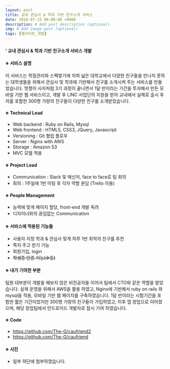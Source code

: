 ```yaml
---
layout: post
title: 교내 관심사 & 학과 기반 친구소개 서비스
date: 2016-07-15 00:00:00 +0900
description: # Add post description (optional)
img: # Add image post (optional)
tags: [웹사이트_개발]
---
```

#### ’ 교내 관심사 & 학과 기반 친구소개 서비스 개발

#### ※ 서비스 설명
이 서비스는 학점관리와 스펙쌓기에 치여 넓은 대학교에서 다양한 친구들을 만나지 못하는 대학생들을 위해서 관심사 및 학과에 기반해서 친구를 소개시켜 주는 서비스를 만들었습니다. 멋쟁이 사자처럼 3기 과정이 끝나면서 1달 반이라는 기간을 투자해서 만든 모바일 기반 웹 서비스이고, 개발 후 LINC 사업단의 지원을 받아 교내에서 실제로 출시 후 저를 포함한 300명 가량의 친구들이 다양한 친구를 소개받았습니다.

#### ※ Technical Lead
- Web backend : Ruby on Rails, Mysql
- Web frontend : HTML5, CSS3, JQuery, Javascript
- Versioning : Git 협업 플로우
- Server : Nginx with AWS
- Storage : Amazon S3
- MVC 모델 적용

#### ※ Project Lead
- Communication : Slack 및 매신저, face to face로 팀 회의
- 회의 : 1주일에 1번 미팅 후 각자 역할 분담 (Trello 이용)

#### ※ People Management
- 능력에 맞게 페이지 할당, front-end 개발 독려
- 디자이너와의 끊임없는 Communication

#### ※ 서비스에 적용된 기능들
- 사용자 지정 학과 & 관심사 맞게 하루 1번 최적의 친구를 추천
- 쪽지 주고 받기 기능
- 회원가입, login
- <del>학생증 인증 기능(수동)</del>


#### ※ 내가 기여한 부분
팀원 대부분이 개발을 해보지 않은 비전공자들 이어서 팀에서 CTO와 같은 역할을 맡았습니다. 실제 운영을 위해서 AWS을 활용 하였고, Nginx에 기반해서 ruby on rails 와 mysql을 적용, 모바일 기반 웹 페이지를 구축하였습니다. 1달 반이라는 시험기간을 포함한 짧은 기간이었지만 300명 가량의 친구들이 가입하였고, 이후 앱 창업으로 이어졌으며, 해당 창업팀에서 안드로이드 개발자로 잠시 기여 하였습니다.

#### ※ Code
- https://github.com/The-G/caufriend2
- https://github.com/The-G/caufriend

#### ※ 사진
- 일부 하단에 첨부하였습니다.
